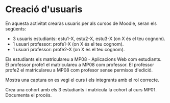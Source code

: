 # Creació d'usuaris

En aquesta activitat crearàs usuaris per als cursos de Moodle, seran els següents:

- 3 usuaris estudiants: estu1-X, estu2-X, estu3-X (on X és el teu cognom).
- 1 usuari professor: profe1-X (on X és el teu cognom).
- 1 usuari professor: profe2-X (on X és el teu cognom).

Els estudiants els matriculareu a MP08 - Aplicacions Web com estudiants.
El professor profe1 el matriculareu a MP08 com professor.
El professor profe2 el matriculareu a MP08 com profesor sense permisos d'edició.

Mostra una captura on es vegi el curs i els integrants amb el rol correcte.

Crea una cohort amb els 3 estudiants i matricula la cohort al curs MP01. Documenta el procés.
  
